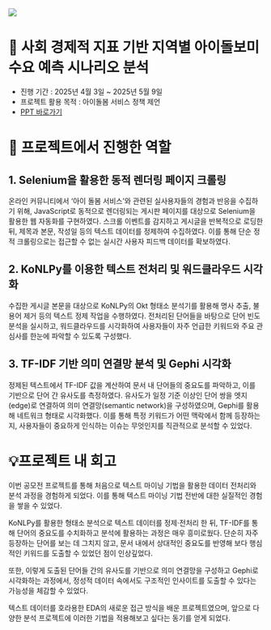 <img src="https://honored-nigella-fc0.notion.site/image/attachment%3Ae7712f5f-3410-40b7-81ff-40fc968e3544%3AWhite_and_Grey_Modern_Business_Research_Proposal_Presentation.png?table=block&id=1f2e008e-cc3a-80b9-bba1-ca685255ae88&spaceId=941bde33-6d61-4dec-a0a5-5165a3ad9646&width=1420&userId=&cache=v2">

# 🚀 사회 경제적 지표 기반 지역별 아이돌보미 수요 예측 시나리오 분석

- 진행 기간 : 2025년 4월 3일 ~ 2025년 5월 9일
- 프로젝트 활용 목적 : 아이돌봄 서비스 정책 제언
- [PPT 바로가기](https://www.canva.com/design/DAGklaJa1ss/x-Z0JlExcqf_rVpjzKYn-w/view?utm_content=DAGklaJa1ss&utm_campaign=designshare&utm_medium=link2&utm_source=uniquelinks&utlId=h151e16bd3a)

# 👤 프로젝트에서 진행한 역할
## 1. Selenium을 활용한 동적 렌더링 페이지 크롤링

온라인 커뮤니티에서 ‘아이 돌봄 서비스’와 관련된 실사용자들의 경험과 반응을 수집하기 위해, JavaScript로 동적으로 렌더링되는 게시판 페이지를 대상으로 Selenium을 활용한 웹 자동화를 구현하였다. 스크롤 이벤트를 감지하고 게시글을 반복적으로 로딩한 뒤, 제목과 본문, 작성일 등의 텍스트 데이터를 정제하여 수집하였다. 이를 통해 단순 정적 크롤링으로는 접근할 수 없는 실시간 사용자 피드백 데이터를 확보하였다.

## 2. KoNLPy를 이용한 텍스트 전처리 및 워드클라우드 시각화

수집한 게시글 본문을 대상으로 KoNLPy의 Okt 형태소 분석기를 활용해 명사 추출, 불용어 제거 등의 텍스트 정제 작업을 수행하였다. 전처리된 단어들을 바탕으로 단어 빈도 분석을 실시하고, 워드클라우드를 시각화하여 사용자들이 자주 언급한 키워드와 주요 관심사를 한눈에 파악할 수 있도록 구성했다.

## 3. TF-IDF 기반 의미 연결망 분석 및 Gephi 시각화

정제된 텍스트에서 TF-IDF 값을 계산하여 문서 내 단어들의 중요도를 파악하고, 이를 기반으로 단어 간 유사도를 측정하였다. 유사도가 일정 기준 이상인 단어 쌍을 엣지(edge)로 연결하여 의미 연결망(semantic network)을 구성하였으며, Gephi를 활용해 네트워크 형태로 시각화했다. 이를 통해 특정 키워드가 어떤 맥락에서 함께 등장하는지, 사용자들이 중요하게 인식하는 이슈는 무엇인지를 직관적으로 분석할 수 있었다.

# 💡프로젝트 내 회고
이번 공모전 프로젝트를 통해 처음으로 텍스트 마이닝 기법을 활용한 데이터 전처리와 분석 과정을 경험하게 되었다. 이를 통해 텍스트 마이닝 기법 전반에 대한 실질적인 경험을 쌓을 수 있었다.

KoNLPy를 활용한 형태소 분석으로 텍스트 데이터를 정제·전처리 한 뒤, TF-IDF를 통해 단어의 중요도를 수치화하고 분석에 활용하는 과정은 매우 흥미로웠다. 단순히 자주 등장하는 단어를 보는 데 그치지 않고, 문서 내에서 상대적인 중요도를 반영해 보다 행심적인 키워드를 도출할 수 있었던 점이 인상깊었다.

또한, 이렇게 도출된 단어들 간의 유사도를 기반으로 의미 연결망을 구성하고 Gephi로 시각화하는 과정에서, 정성적 데이터 속에서도 구조적인 인사이트를 도출할 수 있다는 가능성을 체감할 수 있었다.

텍스트 데이터를 호라용한 EDA의 새로운 접근 방식을 배운 프로젝트였으며, 앞으로 다양한 분석 프로젝트에 이러한 기법을 적용해보고 싶다는 동기를 얻게 되었다.
